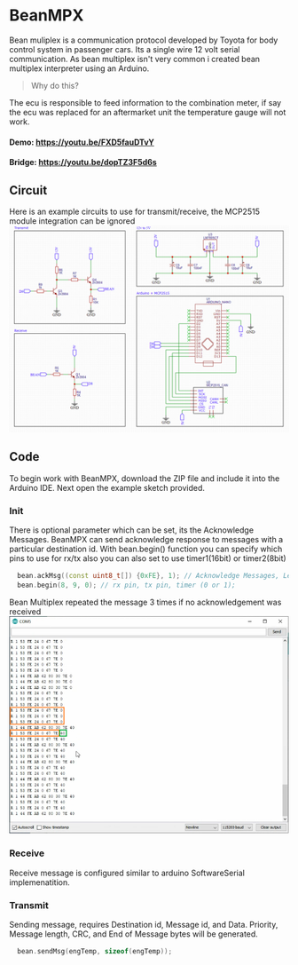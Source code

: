 BeanMPX
=======

Bean muliplex is a communication protocol developed by Toyota for body control system in passenger cars. Its a single wire 12 volt serial communication. As bean multiplex isn't very common i created bean multiplex interpreter using an Arduino.

> Why do this?

The ecu is responsible to feed information to the combination meter, if say the ecu was replaced for an aftermarket unit the temperature gauge will not work.

#### Demo: https://youtu.be/FXD5fauDTvY
#### Bridge: https://youtu.be/dopTZ3F5d6s

## Circuit

Here is an example circuits to use for transmit/receive, the MCP2515 module integration can be ignored
![bean-mpx_circuit](bean-mpx_circuit.png)


## Code

To begin work with BeanMPX, download the ZIP file and include it into the Arduino IDE. 
Next open the example sketch provided. 


### Init
There is optional parameter which can be set, its the Acknowledge Messages.
BeanMPX can send acknowledge response to messages with a particular destination id. With bean.begin() function you can specify which pins to use for rx/tx also you can also set to use timer1(16bit) or timer2(8bit)

```C++
  bean.ackMsg((const uint8_t[]) {0xFE}, 1); // Acknowledge Messages, Length
  bean.begin(8, 9, 0); // rx pin, tx pin, timer (0 or 1);
```
Bean Multiplex repeated the message 3 times if no acknowledgement was received 
![bean-mpx_serial-monitor.png](bean-mpx_serial-monitor.png)

### Receive
Receive message is configured similar to arduino SoftwareSerial implemenatition.

### Transmit
Sending message, requires Destination id, Message id, and Data. Priority, Message length, CRC, and End of Message bytes will be generated.

```C++
  bean.sendMsg(engTemp, sizeof(engTemp));
```




